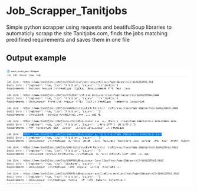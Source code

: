 # Job_Scrapper_Tanitjobs
Simple python scrapper using requests and beatifulSoup libraries to automaticly scrapp the site Tanitjobs.com, finds the jobs matching predifined requirements and saves
them in one file
## Output example
![alt_text](Untitled.png)
